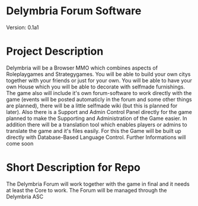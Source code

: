 Delymbria Forum Software
==========================

Version: 0.1a1

Project Description
===================

Delymbria will be a Browser MMO which combines aspects of Roleplaygames and Strategygames. You will be able to build
your own citys together with your friends or just for your own. You will be able to have your own House which you
will be able to decorate with selfmade furnishings. The game also will include it's own forum-software to work
directly with the game (events will be posted automaticly in the forum and some other things are planned), there
will be a little selfmade wiki (but this is planned for later). Also there is a Support and Admin Control Panel directly
for the game planned to make the Supporting and Administration of the Game easier. In addition there will be a translation
tool which enables players or admins to translate the game and it's files easily. For this the Game will be built up
directly with Database-Based Language Control. Further Informations will come soon

Short Description for Repo
=============================

The Delymbria Forum will work together with the game in final and it needs at least the Core to work. The Forum will
be managed through the Delymbria ASC